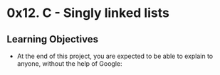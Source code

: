 # 0x12. C - Singly linked lists

## Learning Objectives
- At the end of this project, you are expected to be able to explain to anyone, without the help of Google:
